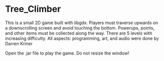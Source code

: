 # Tree_Climber
This is a small 2D game built with libgdx. 
Players must traverse upwards on a downscrolling screen and avoid touching the bottom.
Powerups, points, and other items must be collected along the way. 
There are 5 levels with increasing difficulty. All aspects: programming, art, and audio were done by Darren Kriner

Open the .jar file to play the game. Do not resize the window!
